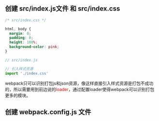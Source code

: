 ## 创建 src/index.js文件 和 src/index.css

```css
/* src/index.css */

html, body {
  margin: 0;
  padding: 0;
  height: 100%;
  background-color: pink;
}
```

```js
// src/index.js

// 引入样式资源
import './index.css'
```

webpack只可以识别打包js和json资源，像这样直接引入样式资源是打包不成功的，所以需要用到前边说的<font color="FF0000">loader</font>，通过配置loader使得webpack可以识别打包更多的模块。

## 创建 webpack.config.js 文件
